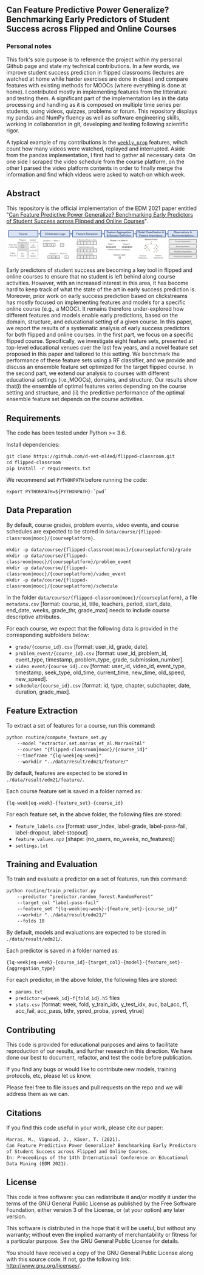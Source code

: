 ## Can Feature Predictive Power Generalize? Benchmarking Early Predictors of Student Success across Flipped and Online Courses

### Personal notes
This fork's sole purpose is to reference the project within my personal Github page and state my technical contributions. In a few words, we improve student success prediction in flipped classrooms (lectures are watched at home while harder exercises are done in class) and compare features with existing methods for MOOCs (where everything is done at home).  I contributed mostly in implementing features from the litterature and testing them. A significant part of the implementation lies in the data processing and handling as it is composed on multiple time series per students, using videos, quizzes, problems or forum. This repository displays my pandas and NumPy fluency as well as software engineering skills, working in collaboration in git, developing and testing following scientific rigor.

A typical example of my contributions is the [`weekly_prop`](https://github.com/JulienVig/flipped-classroom/blob/1c7257431b1171a77f14b344e743d096a876015d/extractor/feature/weekly_prop.py) features, wihch count how many videos were watched, replayed and interrupted. Aside from the pandas implementation, I first had to gather all necessary data. On one side I scraped the video schedule from the course platform, on the other I parsed the video platform contents in order to finally merge the information and find which videos were asked to watch on which week.

## Abstract
This repository is the official implementation of the EDM 2021 paper entitled "[Can Feature Predictive Power Generalize? Benchmarking Early Predictors of Student Success across Flipped and Online Courses](https://youtu.be/_1sdX3W5Q5A)". 

![Our approach](assets/schema.png)

Early predictors of student success are becoming a key tool in flipped and online courses to ensure that no student is left behind along course activities.  However, with an increased interest in this area, it has become hard to keep track of what the state of the art in early success prediction is.  Moreover, prior work on early success prediction based on clickstreams has mostly focused on implementing features and models for a specific online course (e.g.,  a MOOC). It remains therefore under-explored how different features and models enable early predictions, based on the domain, structure, and educational setting of a given course.  In this paper, we report the results of a systematic analysis of early success predictors for both flipped and online courses.  In the first part, we focus on a specific flipped course. Specifically, we investigate eight feature sets, presented at top-level educational venues over the last few years, and a novel feature set proposed in this paper and tailored to this setting.  We benchmark the performance of these feature sets using a RF classifier, and we provide and discuss an ensemble feature set optimized for the target flipped course.  In the second part, we extend our analysis to courses with different educational settings (i.e.,MOOCs),  domains,  and  structure.   Our  results  show  that(i) the ensemble of optimal features varies depending on the course setting and structure, and (ii) the predictive performance of the optimal ensemble feature set depends on the course activities.

## Requirements

The code has been tested under Python >= 3.6. 

Install dependencies:

```setup
git clone https://github.com/d-vet-ml4ed/flipped-classroom.git
cd flipped-classroom
pip install -r requirements.txt
```

We recommend set ```PYTHONPATH``` before running the code:
```
export PYTHONPATH=${PYTHONPATH}:`pwd`
```

## Data Preparation

By default, course grades, problem events, video events, and course schedules are expected to be stored in ```data/course/{flipped-classroom|mooc}/{courseplatform}```.

```
mkdir -p data/course/{flipped-classroom|mooc}/{courseplatform}/grade
mkdir -p data/course/{flipped-classroom|mooc}/{courseplatform}/problem_event
mkdir -p data/course/{flipped-classroom|mooc}/{courseplatform}/video_event
mkdir -p data/course/{flipped-classroom|mooc}/{courseplatform}/schedule
```

In the folder ```data/course/{flipped-classroom|mooc}/{courseplatform}```, a file ```metadata.csv``` [format: course_id, title, teachers, period, start_date, end_date, weeks, grade_thr, grade_max] needs to include course descriptive attributes.

For each course, we expect that the following data is provided in the corresponding subfolders below:
- ```grade/{course_id}.csv``` [format: user_id, grade, date].
- ```problem_event/{course_id}.csv``` [format: user_id, problem_id, event_type, timestamp, problem_type, grade, submission_number].
- ```video_event/{course_id}.csv``` [format: user_id, video_id, event_type, timestamp, seek_type, old_time, current_time, new_time, old_speed, new_speed].
- ```schedule/{course_id}.csv``` [format: id, type, chapter, subchapter, date, duration, grade_max].

## Feature Extraction

To extract a set of features for a course, run this command:

```train
python routine/compute_feature_set.py 
    --model "extractor.set.marras_et_al.MarrasEtAl" 
    --courses "{flipped-classroom|mooc}/{course_id}"
    --timeframe "{lq-week|eq-week}"
    --workdir "../data/result/edm21/feature/"
```

By default, features are expected to be stored in ```./data/result/edm21/feature/```. 

Each course feature set is saved in a folder named as: 

```
{lq-week|eq-week}-{feature_set}-{course_id}
```

For each feature set, in the above folder, the following files are stored:
- ```feature_labels.csv``` [format: user_index, label-grade, label-pass-fail, label-dropout, label-stopout]
- ```feature_values.npz``` [shape: (no_users, no_weeks, no_features)]
- ```settings.txt```

## Training and Evaluation

To train and evaluate a predictor on a set of features, run this command:

```train
python routine/train_predictor.py 
    --predictor "predictor.random_forest.RandomForest"
    --target_col "label-pass-fail"
    --feature_set "{lq-week|eq-week}-{feature_set}-{course_id}"
    --workdir "../data/result/edm21/"
    --folds 10
```

By default, models and evaluations are expected to be stored in ```./data/result/edm21/```. 

Each predictor is saved in a folder named as:

```
{lq-week|eq-week}-{course_id}-{target_col}-{model}-{feature_set}-{aggregation_type}
```

For each predictor, in the above folder, the following files are stored:
- ```params.txt```
- ```predictor-w{week_id}-f{fold_id}.h5``` files
- ```stats.csv``` [format: week, fold, y_train_idx, y_test_idx, auc, bal_acc, f1, acc_fail, acc_pass, bthr, ypred_proba, ypred, ytrue]

## Contributing 

This code is provided for educational purposes and aims to facilitate reproduction of our results, and further research 
in this direction. We have done our best to document, refactor, and test the code before publication.

If you find any bugs or would like to contribute new models, training protocols, etc, please let us know.

Please feel free to file issues and pull requests on the repo and we will address them as we can.

## Citations
If you find this code useful in your work, please cite our paper:

```
Marras, M., Vignoud, J., Käser, T. (2021). 
Can Feature Predictive Power Generalize? Benchmarking Early Predictors of Student Success across Flipped and Online Courses. 
In: Proceedings of the 14th International Conference on Educational Data Mining (EDM 2021). 
```

## License
This code is free software: you can redistribute it and/or modify it under the terms of the GNU General Public License as published by the Free Software Foundation, either version 3 of the License, or (at your option) any later version.

This software is distributed in the hope that it will be useful, but without any warranty; without even the implied warranty of merchantability or fitness for a particular purpose. See the GNU General Public License for details.

You should have received a copy of the GNU General Public License along with this source code. If not, go the following link: http://www.gnu.org/licenses/.


